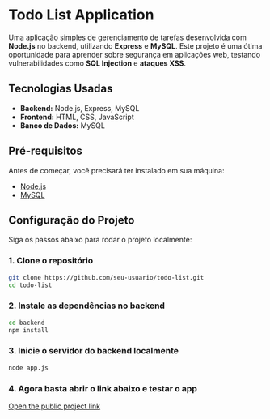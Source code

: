 # Todo List Application

Uma aplicação simples de gerenciamento de tarefas desenvolvida com **Node.js** no backend, utilizando **Express** e **MySQL**. Este projeto é uma ótima oportunidade para aprender sobre segurança em aplicações web, testando vulnerabilidades como **SQL Injection** e **ataques XSS**.

## Tecnologias Usadas

- **Backend:** Node.js, Express, MySQL
- **Frontend:** HTML, CSS, JavaScript
- **Banco de Dados:** MySQL

## Pré-requisitos

Antes de começar, você precisará ter instalado em sua máquina:

- [Node.js](https://nodejs.org/)
- [MySQL](https://www.mysql.com/)

## Configuração do Projeto

Siga os passos abaixo para rodar o projeto localmente:

### 1. Clone o repositório

```bash
git clone https://github.com/seu-usuario/todo-list.git
cd todo-list
```

### 2. Instale as dependências no backend

```bash
cd backend
npm install
```

### 3. Inicie o servidor do backend localmente

```bash
node app.js
```

### 4. Agora basta abrir o link abaixo e testar o app

<a href="" target="_blank">Open the public project link</a>


